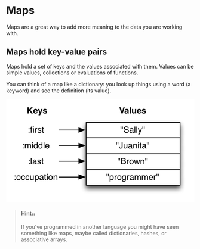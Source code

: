 # Maps

Maps are a great way to add more meaning to the data you are working with.

## Maps hold key-value pairs

Maps hold a set of keys and the values associated with them. Values can be simple values, collections or evaluations of functions.

You can think of a map like a dictionary: you look up things using a word (a keyword) and see the definition (its value). 


![Map](../images/map.png)

> #### Hint::
> If you've programmed in another language you might have seen something like maps, maybe called dictionaries, hashes, or associative arrays.
